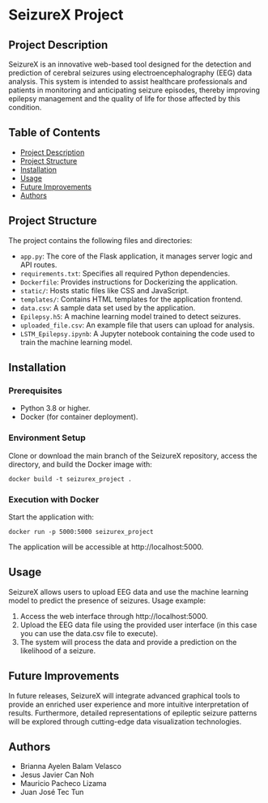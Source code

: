 # SeizureX Project

## Project Description

SeizureX is an innovative web-based tool designed for the detection and prediction of cerebral seizures using electroencephalography (EEG) data analysis. This system is intended to assist healthcare professionals and patients in monitoring and anticipating seizure episodes, thereby improving epilepsy management and the quality of life for those affected by this condition.

## Table of Contents

- [Project Description](#project-description)
- [Project Structure](#project-structure)
- [Installation](#installation)
- [Usage](#usage)
- [Future Improvements](#future-improvements)
- [Authors](#authors)

## Project Structure

The project contains the following files and directories:

- `app.py`: The core of the Flask application, it manages server logic and API routes.
- `requirements.txt`: Specifies all required Python dependencies.
- `Dockerfile`: Provides instructions for Dockerizing the application.
- `static/`: Hosts static files like CSS and JavaScript.
- `templates/`: Contains HTML templates for the application frontend.
- `data.csv`: A sample data set used by the application.
- `Epilepsy.h5`: A machine learning model trained to detect seizures.
- `uploaded_file.csv`: An example file that users can upload for analysis.
- `LSTM_Epilepsy.ipynb`: A Jupyter notebook containing the code used to train the machine learning model.

## Installation

### Prerequisites

- Python 3.8 or higher.
- Docker (for container deployment).

### Environment Setup

Clone or download the main branch of the SeizureX repository, access the directory, and build the Docker image with:

    docker build -t seizurex_project .

### Execution with Docker

Start the application with:

    docker run -p 5000:5000 seizurex_project

The application will be accessible at http://localhost:5000.

## Usage

SeizureX allows users to upload EEG data and use the machine learning model to predict the presence of seizures. Usage example:

1. Access the web interface through http://localhost:5000.
2. Upload the EEG data file using the provided user interface (in this case you can use the data.csv file to execute).
3. The system will process the data and provide a prediction on the likelihood of a seizure.

## Future Improvements

In future releases, SeizureX will integrate advanced graphical tools to provide an enriched user experience and more intuitive interpretation of results. Furthermore, detailed representations of epileptic seizure patterns will be explored through cutting-edge data visualization technologies.

## Authors

- Brianna Ayelen Balam Velasco
- Jesus Javier Can Noh
- Mauricio Pacheco Lizama
- Juan José Tec Tun

